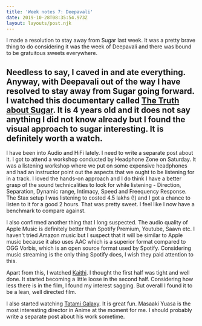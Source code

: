 ```yaml
---
title: 'Week notes 7: Deepavali'
date: 2019-10-28T08:35:54.973Z
layout: layouts/post.njk
---
```

I made a resolution to stay away from Sugar last week. It was a pretty brave thing to do considering it was the week of Deepavali and there was bound to be gratuitous sweets everywhere.

Needless to say, I caved in and ate everything. Anyway, with Deepavali out of the way I have resolved to stay away from Sugar going forward. I watched this documentary called [The Truth about Sugar](https://www.youtube.com/watch?v=9E9bnjwQG9s). It is 4 years old and it does not say anything I did not know already but I found the visual approach to sugar interesting. It is definitely worth a watch.
---

I have been into Audio and HiFi lately. I need to write a separate post about it. I got to attend a workshop conducted by Headphone Zone on Saturday. It was a listening workshop where we put on some expensive headphones and had an instructor point out the aspects that we ought to be listening for in a track. I loved the hands-on approach and I do think I have a better grasp of the sound technicalities to look for while listening - Direction, Separation, Dynamic range, Intimacy, Speed and Freequency Response. The Stax setup I was listening to costed 4.5 lakhs (!) and I got a chance to listen to it for a good 2 hours. That was pretty sweet. I feel like I now have a benchmark to compare against.

I also confirmed another thing that I long suspected. The audio quality of Apple Music is definitely better than Spotify Premium, Youtube, Saavn etc. I haven't tried Amazon music but I suspect that it will be similar to Apple music because it also uses AAC which is a superior format compared to OGG Vorbis, which is an open source format used by Spotify. Considering music streaming is the only thing Spotify does, I wish they paid attention to this.

Apart from this, I watched [Kaithi](https://www.google.com/url?sa=t&rct=j&q=&esrc=s&source=web&cd=1&cad=rja&uact=8&ved=2ahUKEwj52v6VxL7lAhWLb30KHUF5BycQwqsBMAB6BAgIEAQ&url=https%3A%2F%2Fwww.youtube.com%2Fwatch%3Fv%3Dg79CvhHaj5I&usg=AOvVaw1tAMxaMXFrQ-VrLAiE6bFs). I thought the first half was tight and well done. It started becoming a little loose in the second half. Considering how less there is in the film, I found my interest sagging. But overall I found it to be a lean, well directed film.

I also started watching [Tatami Galaxy](https://myanimelist.net/anime/7785/Yojouhan_Shinwa_Taikei). It is great fun. Masaaki Yuasa is the most interesting director in Anime at the moment for me. I should probably write a separate post about his work sometime.
